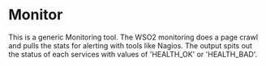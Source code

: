 # Monitor
This is a generic Monitoring tool.
The WSO2 monitoring does a page crawl and pulls the stats for alerting with tools like Nagios.
The output spits out the status of each services with values of 'HEALTH_OK' or 'HEALTH_BAD'.
